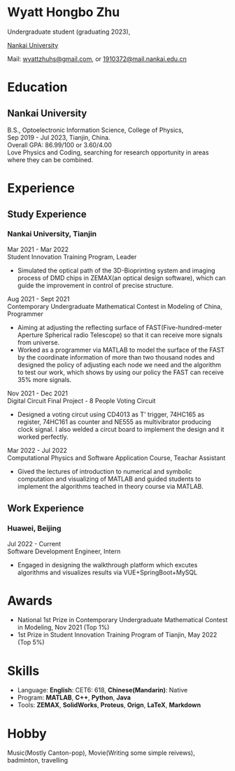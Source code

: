 # Wyatt Hongbo Zhu

Undergraduate student (graduating 2023),

[Nankai University](https://en.nankai.edu.cn/)  

Mail: wyattzhuhs@gmail.com, or 1910372@mail.nankai.edu.cn

# Education
## Nankai University
B.S., Optoelectronic Information Science, College of Physics,  
Sep 2019 - Jul 2023, Tianjin, China.  
Overall GPA: 86.99/100 or 3.60/4.00 \
Love Physics and Coding, searching for research opportunity in areas where they can be combined.

# Experience
## Study Experience
### Nankai University, Tianjin
Mar 2021 - Mar 2022 \
Student Innovation Training Program, Leader
- Simulated the optical path of the 3D-Bioprinting system and imaging process of DMD chips in ZEMAX(an optical design software), which can guide the improvement in 
control of precise structure.

Aug 2021 - Sept 2021 \
Contemporary Undergraduate Mathematical Contest in Modeling of China, Programmer
- Aiming at adjusting the reflecting surface of FAST(Five-hundred-meter Aperture Spherical radio Telescope) so that it can receive more signals from universe.
- Worked as a programmer via MATLAB to model the surface of the FAST by the coordinate information of more than two thousand nodes and designed the policy of adjusting each node we need and the algorithm to test our work, which shows by using our policy the FAST can receive 35% more signals.

Nov 2021 - Dec 2021 \
Digital Circuit Final Project - 8 People Voting Circuit
- Designed a voting circut using CD4013 as T' trigger, 74HC165 as register, 74HC161 as counter and NE555 as multivibrator producing clock signal. I also welded a circut board to implement the design and it worked perfectly.

Mar 2022 - Jul 2022 \
Computational Physics and Software Application Course, Teachar Assistant
- Gived the lectures of introduction to numerical and symbolic computation and visualizing of MATLAB and guided students to implement the algorithms teached in theory course via MATLAB.

## Work Experience
### Huawei, Beijing
Jul 2022 - Current \
Software Development Engineer, Intern
- Engaged in designing the walkthrough platform which excutes algorithms and visualizes results via VUE+SpringBoot+MySQL

# Awards
- National 1st Prize in Contemporary Undergraduate Mathematical Contest in Modeling, Nov 2021 (Top 1%)
- 1st Prize in Student Innovation Training Program of Tianjin, May 2022 (Top 5%)

# Skills
- Language: **English**: CET6: 618, **Chinese(Mandarin)**: Native
- Program: **MATLAB**, **C++**, **Python**, **Java**
- Tools: **ZEMAX**, **SolidWorks**, **Proteus**, **Orign**, **LaTeX**, **Markdown**

# Hobby
Music(Mostly Canton-pop), Movie(Writing some simple reivews), badminton, travelling

